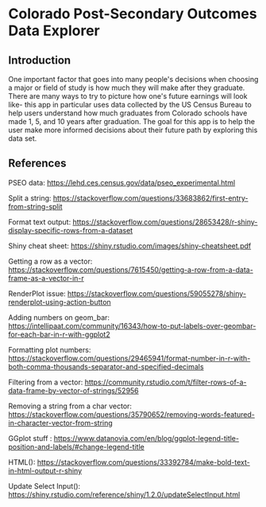 # Colorado Post-Secondary Outcomes Data Explorer

## Introduction

One important factor that goes into many people's decisions when choosing a major or field of study is how much they will make after they graduate. There are many ways to try to picture how one's future earnings will look like- this app in particular uses data collected by the US Census Bureau to help users understand how much graduates from Colorado schools have made 1, 5, and 10 years after graduation. The goal for this app is to help the user make more informed decisions about their future path by exploring this data set.

## References

PSEO data: https://lehd.ces.census.gov/data/pseo_experimental.html

Split a string: https://stackoverflow.com/questions/33683862/first-entry-from-string-split

Format text output: https://stackoverflow.com/questions/28653428/r-shiny-display-specific-rows-from-a-dataset

Shiny cheat sheet: https://shiny.rstudio.com/images/shiny-cheatsheet.pdf

Getting a row as a vector:  https://stackoverflow.com/questions/7615450/getting-a-row-from-a-data-frame-as-a-vector-in-r

RenderPlot issue: https://stackoverflow.com/questions/59055278/shiny-renderplot-using-action-button

Adding numbers on geom_bar: https://intellipaat.com/community/16343/how-to-put-labels-over-geombar-for-each-bar-in-r-with-ggplot2

Formatting plot numbers: https://stackoverflow.com/questions/29465941/format-number-in-r-with-both-comma-thousands-separator-and-specified-decimals

Filtering from a vector: https://community.rstudio.com/t/filter-rows-of-a-data-frame-by-vector-of-strings/52956

Removing a string from a char vector: https://stackoverflow.com/questions/35790652/removing-words-featured-in-character-vector-from-string

GGplot stuff : https://www.datanovia.com/en/blog/ggplot-legend-title-position-and-labels/#change-legend-title

HTML(): https://stackoverflow.com/questions/33392784/make-bold-text-in-html-output-r-shiny

Update Select Input(): https://shiny.rstudio.com/reference/shiny/1.2.0/updateSelectInput.html










